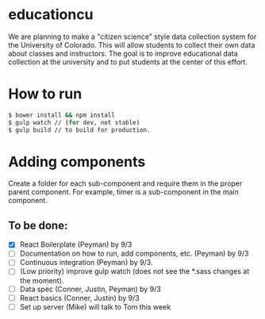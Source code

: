 # educationcu
We are planning to make a "citizen science" style data collection system for the University of Colorado. This will allow students to collect their own data about classes and instructors. The goal is to improve educational data collection at the university and to put students at the center of this effort.

# How to run
```bash
$ bower install && npm install
$ gulp watch // (for dev, not stable)
$ gulp build // to build for production.
```

# Adding components
Create a folder for each sub-component and require them in the proper parent component.
For example, timer is a sub-component in the main component.

## To be done:
- [X] React Boilerplate (Peyman) by 9/3
- [ ] Documentation on how to run, add components, etc. (Peyman) by 9/3
- [ ] Continuous integration (Peyman) by 9/3.
- [ ] (Low priority) improve gulp watch (does not see the *.sass changes at the moment).
- [ ] Data spec (Conner, Justin, Peyman) by 9/3
- [ ] React basics (Conner, Justin) by 9/3
- [ ] Set up server (Mike) will talk to Tom this week
